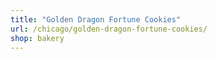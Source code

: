 ```yaml
---
title: "Golden Dragon Fortune Cookies"
url: /chicago/golden-dragon-fortune-cookies/
shop: bakery
---
```

